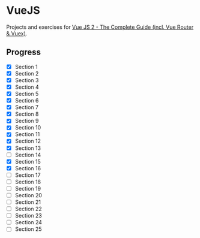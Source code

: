 # VueJS

Projects and exercises for [Vue JS 2 - The Complete Guide (incl. Vue Router & Vuex)](https://www.udemy.com/vuejs-2-the-complete-guide/).

## Progress

- [x] Section 1
- [x] Section 2
- [x] Section 3
- [x] Section 4
- [x] Section 5
- [x] Section 6
- [x] Section 7
- [x] Section 8
- [x] Section 9
- [x] Section 10
- [x] Section 11
- [x] Section 12
- [x] Section 13
- [ ] Section 14
- [x] Section 15
- [x] Section 16
- [ ] Section 17
- [ ] Section 18
- [ ] Section 19
- [ ] Section 20
- [ ] Section 21
- [ ] Section 22
- [ ] Section 23
- [ ] Section 24
- [ ] Section 25
